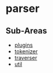 # parser

## Sub-Areas

- [plugins](./plugins.md)
- [tokenizer](./tokenizer.md)
- [traverser](./traverser.md)
- [util](./util.md)
